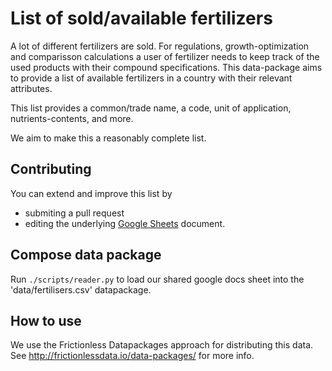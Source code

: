 # List of sold/available fertilizers

A lot of different fertilizers are sold. For regulations, growth-optimization and 
comparisson calculations a user of fertilizer needs to keep track of the used products with their
compound specifications. This data-package aims to provide a list of available fertilizers in a
country with their relevant attributes.

This list provides a common/trade name, a code, unit of application, nutrients-contents, and more.

We aim to make this a reasonably complete list.

## Contributing

You can extend and improve this list by 

- submiting a pull request
- editing the underlying [Google Sheets](https://docs.google.com/spreadsheets/d/1oplc6Zr62abCfWWfN68MPQUT8uVkaa6Mr8sDHl2LKNQ/edit#gid=0) document.

## Compose data package

Run `./scripts/reader.py` to load our shared google docs sheet into the 'data/fertilisers.csv' datapackage.

## How to use

We use the Frictionless Datapackages approach for distributing this data. See http://frictionlessdata.io/data-packages/ for more info.
